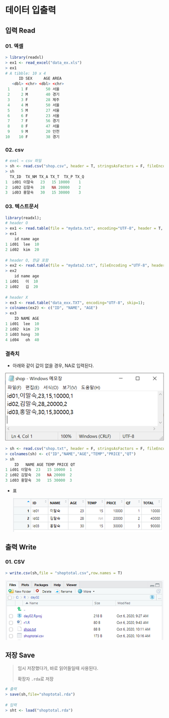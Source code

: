 # 데이터 입출력



## 입력 Read

### 01. 엑셀

```R
> library(readxl)
> ex1 <- read_excel("data_ex.xls")
> ex1
# A tibble: 10 x 4
      ID SEX     AGE AREA 
   <dbl> <chr> <dbl> <chr>
 1     1 F        50 서울 
 2     2 M        40 경기 
 3     3 F        28 제주 
 4     4 M        50 서울 
 5     5 M        27 서울 
 6     6 F        23 서울 
 7     7 F        56 경기 
 8     8 F        47 서울 
 9     9 M        20 인천 
10    10 F        38 경기
```



### 02. csv

```R
# exel → csv 파일
> sh <- read.csv("shop.csv", header = T, stringsAsFactors = F, fileEncoding =  "UTF-8")
> sh
  TX_ID  TX_NM TX_A TX_T  TX_P TX_Q
1  id01 이말숙   23   15 10000    1
2  id02 김말숙   28   NA 20000    2
3  id03 홍말숙   30   15 30000    3
```



### 03. 텍스트문서

```R
library(readxl);
# header O
> ex1 <- read.table(file = "mydata.txt", encoding="UTF-8", header = T, sep = ",", stringsAsFactors = F)
> ex1
    id name age
1 id01  lee  10
2 id02  kim  20

# header O, 한글 포함
> ex2 <- read.table(file = "mydata2.txt", fileEncoding ="UTF-8", header = T, sep = ",", stringsAsFactors = F)
> ex2
    id name age
1 id01   이  10
2 id02   김  20

# header X
> ex3 <- read.table("data_exx.TXT", encoding="UTF-8", skip=1);
> colnames(ex2) <- c("ID", "NAME", "AGE")
> ex3
    ID NAME AGE
1 id01  lee  10
2 id02  kim  29
3 id03 hong  30
4 id04   oh  40
```





### 결측치

- 아래와 같이 값이 없을 경우, NA로 입력된다.

![image-20201006101918208](md-images/image-20201006101918208.png)

```R
> sh <- read.csv("shop.txt", header = F, stringsAsFactors = F, fileEncoding =  "UTF-8")
> colnames(sh) <- c("ID","NAME","AGE","TEMP","PRICE","QT")
> sh
    ID   NAME AGE TEMP PRICE QT
1 id01 이말숙  23   15 10000  1
2 id02 김말숙  28   NA 20000  2
3 id03 홍말숙  30   15 30000  3
```

- 표

  ![image-20201006102842874](md-images/image-20201006102842874.png)

  



## 출력 Write

### 01. CSV

```R
> write.csv(sh,file = "shoptotal.csv",row.names = T)
```

![image-20201006102628034](md-images/image-20201006102628034.png)





## 저장 Save

> 임시 저장했다가, 바로 읽어들일때 사용된다.
>
> 확장자 `.rda`로 저장

```R
# 출력
> save(sh,file="shoptotal.rda")

# 입력
> sht <- load("shoptotal.rda")
```

